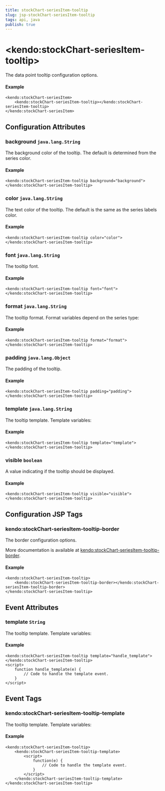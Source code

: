 ```yaml
---
title: stockChart-seriesItem-tooltip
slug: jsp-stockChart-seriesItem-tooltip
tags: api, java
publish: true
---
```


# \<kendo:stockChart-seriesItem-tooltip\>

The data point tooltip configuration options.

#### Example
    <kendo:stockChart-seriesItem>
        <kendo:stockChart-seriesItem-tooltip></kendo:stockChart-seriesItem-tooltip>
    </kendo:stockChart-seriesItem>

## Configuration Attributes

### background `java.lang.String`

The background color of the tooltip. The default is determined from the series color.

#### Example
    <kendo:stockChart-seriesItem-tooltip background="background">
    </kendo:stockChart-seriesItem-tooltip>

### color `java.lang.String`

The text color of the tooltip. The default is the same as the series labels color.

#### Example
    <kendo:stockChart-seriesItem-tooltip color="color">
    </kendo:stockChart-seriesItem-tooltip>

### font `java.lang.String`

The tooltip font.

#### Example
    <kendo:stockChart-seriesItem-tooltip font="font">
    </kendo:stockChart-seriesItem-tooltip>

### format `java.lang.String`

The tooltip format. Format variables depend on the series type:

#### Example
    <kendo:stockChart-seriesItem-tooltip format="format">
    </kendo:stockChart-seriesItem-tooltip>

### padding `java.lang.Object`

The padding of the tooltip.

#### Example
    <kendo:stockChart-seriesItem-tooltip padding="padding">
    </kendo:stockChart-seriesItem-tooltip>

### template `java.lang.String`

The tooltip template.
Template variables:

#### Example
    <kendo:stockChart-seriesItem-tooltip template="template">
    </kendo:stockChart-seriesItem-tooltip>

### visible `boolean`

A value indicating if the tooltip should be displayed.

#### Example
    <kendo:stockChart-seriesItem-tooltip visible="visible">
    </kendo:stockChart-seriesItem-tooltip>


##  Configuration JSP Tags

### kendo:stockChart-seriesItem-tooltip-border

The border configuration options.

More documentation is available at [kendo:stockChart-seriesItem-tooltip-border](/api/wrappers/jsp/stockchart/seriesitem-tooltip-border).

#### Example

    <kendo:stockChart-seriesItem-tooltip>
        <kendo:stockChart-seriesItem-tooltip-border></kendo:stockChart-seriesItem-tooltip-border>
    </kendo:stockChart-seriesItem-tooltip>


## Event Attributes

### template `String`

The tooltip template.
Template variables:


#### Example
    <kendo:stockChart-seriesItem-tooltip template="handle_template">
    </kendo:stockChart-seriesItem-tooltip>
    <script>
        function handle_template(e) {
            // Code to handle the template event.
        }
    </script>

## Event Tags

### kendo:stockChart-seriesItem-tooltip-template

The tooltip template.
Template variables:


#### Example
    <kendo:stockChart-seriesItem-tooltip>
        <kendo:stockChart-seriesItem-tooltip-template>
            <script>
                function(e) {
                    // Code to handle the template event.
                }
            </script>
        </kendo:stockChart-seriesItem-tooltip-template>
    </kendo:stockChart-seriesItem-tooltip>

